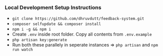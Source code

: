 ### Local Development Setup Instructions

- `git clone https://github.com/dhruvdutt/feedback-system.git`
- `composer selfupdate && composer install`
- `npm i -g && npm i`
- Create `.env` inside root folder. Copy all contents from `.env.example`
- `php artisan key:generate`
- Run both these parallely in seperate instances => `php artisan` and `npm run watch`
